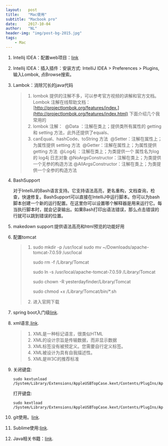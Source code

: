 ```yaml
---
layout:   post
title:    "Mac使用"
subtitle: "Macbook pro"
date:     2017-10-04
author:   "NL"
header-img: "img/post-bg-2015.jpg"
tags:
    - Mac
---
```


1. Intellij IDEA：配置web项目：[link](http://www.cnblogs.com/xuange306/p/7012341.html)

2. Intellij IDEA：插入插件：安装方式: IntelliJ IDEA > Preferences > Plugins, 输入Lombok, 点Browse搜索。

3. Lambok：消除冗长的java代码

   > 1.  lombok 提供的注解不多，可以参考官方视频的讲解和官方文档。
   >    ​    Lombok 注解在线帮助文档：[http://projectlombok.org/features/index.](http://projectlombok.org/features/index.html)    下面介绍几个我常用的 
   > 2.  lombok 注解：
   >    ​        @Data   ：注解在类上；提供类所有属性的 getting 和 setting 方法，此外还提供了equals、
   > 3.  canEqual、hashCode、toString 方法
   >    ​        @Setter：注解在属性上；为属性提供 setting 方法
   >    ​        @Getter：注解在属性上；为属性提供 getting 方法
   >    ​        @Log4j ：注解在类上；为类提供一个 属性名为log 的 log4j 日志对象
   >    ​        @NoArgsConstructor：注解在类上；为类提供一个无参的构造方法
   >    ​        @AllArgsConstructor：注解在类上；为类提供一个全参的构造方法

4. BashSupport

   对于IntelliJ的Bash语言支持。它支持语法高亮，更名重构，文档查询，检查，快速修复。BashSupport可以直接在IntelliJ中运行脚本。你可以为bash脚本创建一个新的运行配置。在这里你可以设置哪个解释器是用来运行它。每当执行脚本时，就会记录输出。如果Bash打印出语法错误，那么点击错误的行就可以跳到错误的位置。

5. makedown support:提供语法高亮和html预览的功能好用

6. 配置tomcat

   > 1. sudo mkdir -p /usr/local sudo mv ~/Downloads/apache-tomcat-7.0.59 /usr/local
   >
   >    sudo rm -f /Library/Tomcat
   >
   >    sudo ln -s /usr/local/apache-tomcat-7.0.59 /Library/Tomcat
   >
   >    sudo chown -R yesterdayfinder/Library/Tomcat
   >
   >    sudo chmod +x /Library/Tomcat/bin/*.sh
   >
   > 2. 进入官网下载

7. spring boot入门级[link](http://www.csdn.net/article/a/2016-05-12/15838098).

8. xml语言,[link](http://blog.jobbole.com/79252/).

   > 1. XML是一种标记语言，很类似HTML
   > 2. XML的设计宗旨是传输数据，而非显示数据
   > 3. XML标签没有被预定义。您需要自行定义标签。
   > 4. XML被设计为具有自我描述性。
   > 5. XML是W3C的推荐标准

9. 关闭键盘:

   ```
   sudo kextunload /System/Library/Extensions/AppleUSBTopCase.kext/Contents/PlugIns/AppleUSBTCKeyboard.kext/
   ```

   打开键盘:

   ```
   sudo kextload /System/Library/Extensions/AppleUSBTopCase.kext/Contents/PlugIns/AppleUSBTCKeyboard.kext/https://pqrs.org/osx/karabiner/history.html.en   
   ```

10. git使用。[link](http://blog.csdn.net/liang0000zai/article/details/50724632).

11. Sublime使用:[link](http://www.cnblogs.com/figure9/p/sublime-text-complete-guide.html).

12. Java相关书籍：[link](http://m.blog.csdn.net/qq_25343557/article/details/78777405).